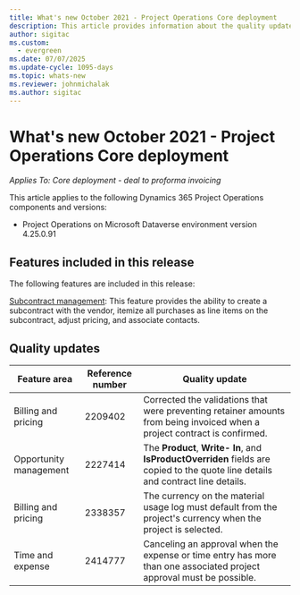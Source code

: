 ```yaml
---
title: What's new October 2021 - Project Operations Core deployment
description: This article provides information about the quality updates available in the October 2021 release of Project Operations Core deployment.
author: sigitac
ms.custom:
  - evergreen
ms.date: 07/07/2025
ms.update-cycle: 1095-days
ms.topic: whats-new
ms.reviewer: johnmichalak
ms.author: sigitac
---
```


# What's new October 2021 - Project Operations Core deployment

_Applies To: Core deployment - deal to proforma invoicing_

This article applies to the following Dynamics 365 Project Operations components and versions:

  - Project Operations on Microsoft Dataverse environment version 4.25.0.91


## Features included in this release

The following features are included in this release:

[Subcontract management](../subcontracting/managing-subcontracts-overview.md): This feature provides the ability to create a subcontract with the vendor, itemize all purchases as line items on the subcontract, adjust pricing, and associate contacts.


## Quality updates

| **Feature area** | **Reference number** | **Quality update** |
| --- | --- | --- |
| Billing and pricing | 2209402 | Corrected the validations that were preventing retainer amounts from being invoiced when a project contract is confirmed. |
| Opportunity management | 2227414 | The **Product**, **Write- In**, and **IsProductOverriden** fields are copied to the quote line details and contract line details. |
| Billing and pricing | 2338357 | The currency on the material usage log must default from the project's currency when the project is selected. |
| Time and expense | 2414777 | Canceling an approval when the expense or time entry has more than one associated project approval must be possible. |

